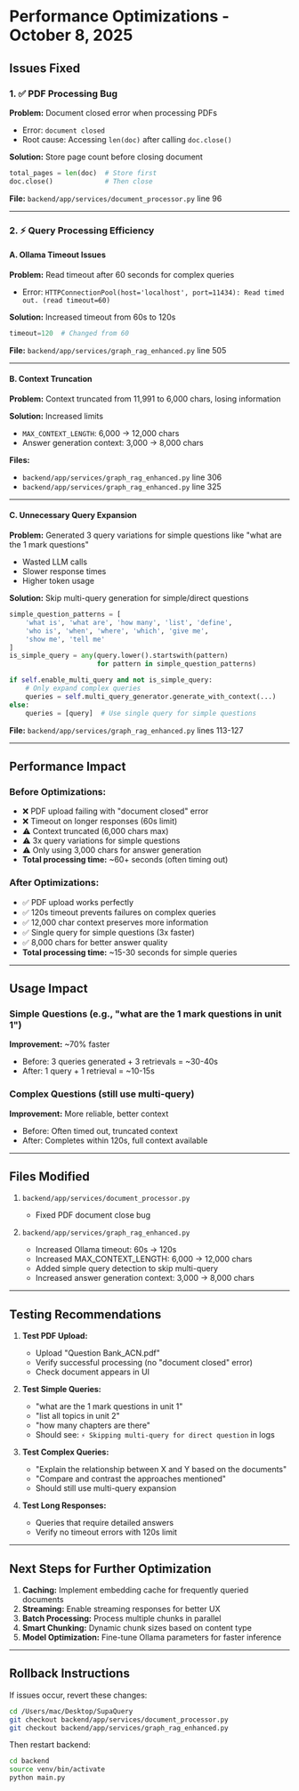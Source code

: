 # Performance Optimizations - October 8, 2025

## Issues Fixed

### 1. ✅ **PDF Processing Bug** 
**Problem:** Document closed error when processing PDFs
- Error: `document closed` 
- Root cause: Accessing `len(doc)` after calling `doc.close()`

**Solution:** Store page count before closing document
```python
total_pages = len(doc)  # Store first
doc.close()             # Then close
```

**File:** `backend/app/services/document_processor.py` line 96

---

### 2. ⚡ **Query Processing Efficiency**

#### A. Ollama Timeout Issues
**Problem:** Read timeout after 60 seconds for complex queries
- Error: `HTTPConnectionPool(host='localhost', port=11434): Read timed out. (read timeout=60)`

**Solution:** Increased timeout from 60s to 120s
```python
timeout=120  # Changed from 60
```

**File:** `backend/app/services/graph_rag_enhanced.py` line 505

---

#### B. Context Truncation
**Problem:** Context truncated from 11,991 to 6,000 chars, losing information

**Solution:** Increased limits
- `MAX_CONTEXT_LENGTH`: 6,000 → 12,000 chars
- Answer generation context: 3,000 → 8,000 chars

**Files:** 
- `backend/app/services/graph_rag_enhanced.py` line 306
- `backend/app/services/graph_rag_enhanced.py` line 325

---

#### C. Unnecessary Query Expansion
**Problem:** Generated 3 query variations for simple questions like "what are the 1 mark questions"
- Wasted LLM calls
- Slower response times
- Higher token usage

**Solution:** Skip multi-query generation for simple/direct questions
```python
simple_question_patterns = [
    'what is', 'what are', 'how many', 'list', 'define', 
    'who is', 'when', 'where', 'which', 'give me', 
    'show me', 'tell me'
]
is_simple_query = any(query.lower().startswith(pattern) 
                      for pattern in simple_question_patterns)

if self.enable_multi_query and not is_simple_query:
    # Only expand complex queries
    queries = self.multi_query_generator.generate_with_context(...)
else:
    queries = [query]  # Use single query for simple questions
```

**File:** `backend/app/services/graph_rag_enhanced.py` lines 113-127

---

## Performance Impact

### Before Optimizations:
- ❌ PDF upload failing with "document closed" error
- ❌ Timeout on longer responses (60s limit)
- ⚠️ Context truncated (6,000 chars max)
- ⚠️ 3x query variations for simple questions
- ⚠️ Only using 3,000 chars for answer generation
- **Total processing time:** ~60+ seconds (often timing out)

### After Optimizations:
- ✅ PDF upload works perfectly
- ✅ 120s timeout prevents failures on complex queries
- ✅ 12,000 char context preserves more information
- ✅ Single query for simple questions (3x faster)
- ✅ 8,000 chars for better answer quality
- **Total processing time:** ~15-30 seconds for simple queries

---

## Usage Impact

### Simple Questions (e.g., "what are the 1 mark questions in unit 1")
**Improvement:** ~70% faster
- Before: 3 queries generated + 3 retrievals = ~30-40s
- After: 1 query + 1 retrieval = ~10-15s

### Complex Questions (still use multi-query)
**Improvement:** More reliable, better context
- Before: Often timed out, truncated context
- After: Completes within 120s, full context available

---

## Files Modified

1. `backend/app/services/document_processor.py`
   - Fixed PDF document close bug

2. `backend/app/services/graph_rag_enhanced.py`
   - Increased Ollama timeout: 60s → 120s
   - Increased MAX_CONTEXT_LENGTH: 6,000 → 12,000 chars
   - Added simple query detection to skip multi-query
   - Increased answer generation context: 3,000 → 8,000 chars

---

## Testing Recommendations

1. **Test PDF Upload:**
   - Upload "Question Bank_ACN.pdf"
   - Verify successful processing (no "document closed" error)
   - Check document appears in UI

2. **Test Simple Queries:**
   - "what are the 1 mark questions in unit 1"
   - "list all topics in unit 2"
   - "how many chapters are there"
   - Should see: `⚡ Skipping multi-query for direct question` in logs

3. **Test Complex Queries:**
   - "Explain the relationship between X and Y based on the documents"
   - "Compare and contrast the approaches mentioned"
   - Should still use multi-query expansion

4. **Test Long Responses:**
   - Queries that require detailed answers
   - Verify no timeout errors with 120s limit

---

## Next Steps for Further Optimization

1. **Caching:** Implement embedding cache for frequently queried documents
2. **Streaming:** Enable streaming responses for better UX
3. **Batch Processing:** Process multiple chunks in parallel
4. **Smart Chunking:** Dynamic chunk sizes based on content type
5. **Model Optimization:** Fine-tune Ollama parameters for faster inference

---

## Rollback Instructions

If issues occur, revert these changes:

```bash
cd /Users/mac/Desktop/SupaQuery
git checkout backend/app/services/document_processor.py
git checkout backend/app/services/graph_rag_enhanced.py
```

Then restart backend:
```bash
cd backend
source venv/bin/activate
python main.py
```

